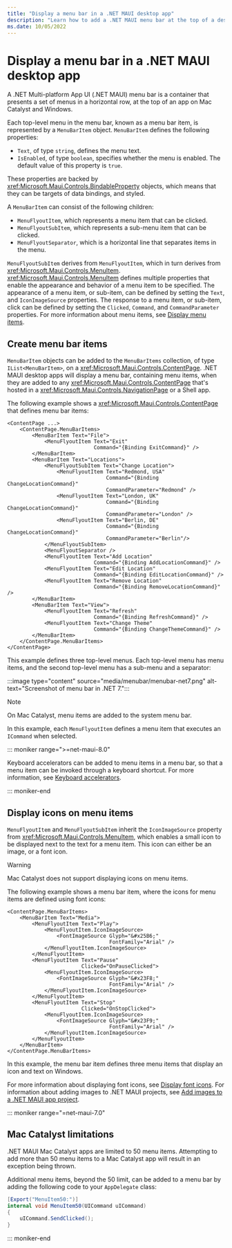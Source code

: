 ```yaml
---
title: "Display a menu bar in a .NET MAUI desktop app"
description: "Learn how to add a .NET MAUI menu bar at the top of a desktop app."
ms.date: 10/05/2022
---
```


# Display a menu bar in a .NET MAUI desktop app

A .NET Multi-platform App UI (.NET MAUI) menu bar is a container that presents a set of menus in a horizontal row, at the top of an app on Mac Catalyst and Windows.

Each top-level menu in the menu bar, known as a menu bar item, is represented by a `MenuBarItem` object. `MenuBarItem` defines the following properties:

- `Text`, of type `string`, defines the menu text.
- `IsEnabled`, of type `boolean`, specifies whether the menu is enabled. The default value of this property is `true`.

These properties are backed by <xref:Microsoft.Maui.Controls.BindableProperty> objects, which means that they can be targets of data bindings, and styled.

A `MenuBarItem` can consist of the following children:

- `MenuFlyoutItem`, which represents a menu item that can be clicked.
- `MenuFlyoutSubItem`, which represents a sub-menu item that can be clicked.
- `MenuFlyoutSeparator`, which is a horizontal line that separates items in the menu.

`MenuFlyoutSubItem` derives from `MenuFlyoutItem`, which in turn derives from  <xref:Microsoft.Maui.Controls.MenuItem>.  <xref:Microsoft.Maui.Controls.MenuItem> defines multiple properties that enable the appearance and behavior of a menu item to be specified. The appearance of a menu item, or sub-item, can be defined by setting the `Text`, and `IconImageSource` properties. The response to a menu item, or sub-item, click can be defined by setting the `Clicked`, `Command`, and `CommandParameter` properties. For more information about menu items, see [Display menu items](menuitem.md).

## Create menu bar items

`MenuBarItem` objects can be added to the `MenuBarItems` collection, of type `IList<MenuBarItem>`, on a <xref:Microsoft.Maui.Controls.ContentPage>. .NET MAUI desktop apps will display a menu bar, containing menu items, when they are added to any <xref:Microsoft.Maui.Controls.ContentPage> that's hosted in a <xref:Microsoft.Maui.Controls.NavigationPage> or a Shell app.

The following example shows a <xref:Microsoft.Maui.Controls.ContentPage> that defines menu bar items:

```xaml
<ContentPage ...>
    <ContentPage.MenuBarItems>
        <MenuBarItem Text="File">
            <MenuFlyoutItem Text="Exit"
                            Command="{Binding ExitCommand}" />
        </MenuBarItem>
        <MenuBarItem Text="Locations">
            <MenuFlyoutSubItem Text="Change Location">
                <MenuFlyoutItem Text="Redmond, USA"
                                Command="{Binding ChangeLocationCommand}"
                                CommandParameter="Redmond" />
                <MenuFlyoutItem Text="London, UK"
                                Command="{Binding ChangeLocationCommand}"
                                CommandParameter="London" />
                <MenuFlyoutItem Text="Berlin, DE"
                                Command="{Binding ChangeLocationCommand}"
                                CommandParameter="Berlin"/>
            </MenuFlyoutSubItem>
            <MenuFlyoutSeparator />            
            <MenuFlyoutItem Text="Add Location"
                            Command="{Binding AddLocationCommand}" />
            <MenuFlyoutItem Text="Edit Location"
                            Command="{Binding EditLocationCommand}" />
            <MenuFlyoutItem Text="Remove Location"
                            Command="{Binding RemoveLocationCommand}" />                            
        </MenuBarItem>
        <MenuBarItem Text="View">
            <MenuFlyoutItem Text="Refresh"
                            Command="{Binding RefreshCommand}" />
            <MenuFlyoutItem Text="Change Theme"
                            Command="{Binding ChangeThemeCommand}" />
        </MenuBarItem>
    </ContentPage.MenuBarItems>
</ContentPage>
```

This example defines three top-level menus. Each top-level menu has menu items, and the second top-level menu has a sub-menu and a separator:

:::image type="content" source="media/menubar/menubar-net7.png" alt-text="Screenshot of menu bar in .NET 7.":::

> [!NOTE]
> On Mac Catalyst, menu items are added to the system menu bar.

In this example, each `MenuFlyoutItem` defines a menu item that executes an `ICommand` when selected.

::: moniker range=">=net-maui-8.0"

Keyboard accelerators can be added to menu items in a menu bar, so that a menu item can be invoked through a keyboard shortcut. For more information, see [Keyboard accelerators](~/user-interface/keyboard-accelerators.md).

::: moniker-end

## Display icons on menu items

`MenuFlyoutItem` and `MenuFlyoutSubItem` inherit the `IconImageSource` property from  <xref:Microsoft.Maui.Controls.MenuItem>, which enables a small icon to be displayed next to the text for a menu item. This icon can either be an image, or a font icon.

> [!WARNING]
> Mac Catalyst does not support displaying icons on menu items.

The following example shows a menu bar item, where the icons for menu items are defined using font icons:

```xaml
<ContentPage.MenuBarItems>
    <MenuBarItem Text="Media">
        <MenuFlyoutItem Text="Play">
            <MenuFlyoutItem.IconImageSource>
                <FontImageSource Glyph="&#x25B6;"
                                 FontFamily="Arial" />
            </MenuFlyoutItem.IconImageSource>
        </MenuFlyoutItem>
        <MenuFlyoutItem Text="Pause"
                        Clicked="OnPauseClicked">
            <MenuFlyoutItem.IconImageSource>
                <FontImageSource Glyph="&#x23F8;"
                                 FontFamily="Arial" />
            </MenuFlyoutItem.IconImageSource>
        </MenuFlyoutItem>
        <MenuFlyoutItem Text="Stop"
                        Clicked="OnStopClicked">
            <MenuFlyoutItem.IconImageSource>
                <FontImageSource Glyph="&#x23F9;"
                                 FontFamily="Arial" />
            </MenuFlyoutItem.IconImageSource>
        </MenuFlyoutItem>
    </MenuBarItem>
</ContentPage.MenuBarItems>
```

In this example, the menu bar item defines three menu items that display an icon and text on Windows.

For more information about displaying font icons, see [Display font icons](~/user-interface/fonts.md#display-font-icons). For information about adding images to .NET MAUI projects, see [Add images to a .NET MAUI app project](~/user-interface/images/images.md).

::: moniker range="=net-maui-7.0"

## Mac Catalyst limitations

.NET MAUI Mac Catalyst apps are limited to 50 menu items. Attempting to add more than 50 menu items to a Mac Catalyst app will result in an exception being thrown.

Additional menu items, beyond the 50 limit, can be added to a menu bar by adding the following code to your `AppDelegate` class:

```csharp
[Export("MenuItem50:")]
internal void MenuItem50(UICommand uICommand)
{
    uICommand.SendClicked();
}
```

::: moniker-end
